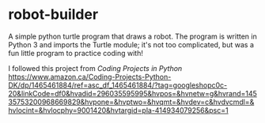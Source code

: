 # robot-builder
A simple python turtle program that draws a robot.
The program is written in Python 3 and imports the Turtle module; it's not too complicated, but was a fun little program to practice coding with!

I followed this project from *Coding Projects in Python*
https://www.amazon.ca/Coding-Projects-Python-DK/dp/1465461884/ref=asc_df_1465461884/?tag=googleshopc0c-20&linkCode=df0&hvadid=296035595995&hvpos=&hvnetw=g&hvrand=14535753200968669829&hvpone=&hvptwo=&hvqmt=&hvdev=c&hvdvcmdl=&hvlocint=&hvlocphy=9001420&hvtargid=pla-414934079256&psc=1
